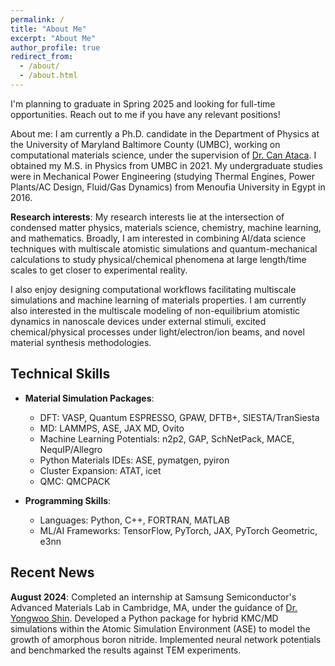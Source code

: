 ```yaml
---
permalink: /
title: "About Me"
excerpt: "About Me"
author_profile: true
redirect_from: 
  - /about/
  - /about.html
---
```


I'm planning to graduate in Spring 2025 and looking for full-time opportunities. Reach out to me if you have any relevant positions!

About me: I am currently a Ph.D. candidate in the Department of Physics at the University of Maryland Baltimore County (UMBC), working on computational materials science, under the supervision of [Dr. Can Ataca](https://physics.umbc.edu/people/faculty/ataca/). I obtained my M.S. in Physics from UMBC in 2021. My undergraduate studies were in Mechanical Power Engineering (studying Thermal Engines, Power Plants/AC Design, Fluid/Gas Dynamics) from Menoufia University in Egypt in 2016. 

**Research interests**: My research interests lie at the intersection of condensed matter physics, materials science, chemistry, machine learning, and mathematics. Broadly, I am interested in combining AI/data science techniques with multiscale atomistic simulations and quantum-mechanical calculations to study physical/chemical phenomena at large length/time scales to get closer to experimental reality.

I also enjoy designing computational workflows facilitating multiscale simulations and machine learning of materials properties. I am currently also interested in the multiscale modeling of non-equilibrium atomistic dynamics in nanoscale devices under external stimuli, excited chemical/physical processes under light/electron/ion beams, and novel material synthesis methodologies.


## Technical Skills

- **Material Simulation Packages**:
  - DFT: VASP, Quantum ESPRESSO, GPAW, DFTB+, SIESTA/TranSiesta
  - MD: LAMMPS, ASE, JAX MD, Ovito
  - Machine Learning Potentials: n2p2, GAP, SchNetPack, MACE, NequIP/Allegro
  - Python Materials IDEs: ASE, pymatgen, pyiron
  - Cluster Expansion: ATAT, icet
  - QMC: QMCPACK

- **Programming Skills**:
  - Languages: Python, C++, FORTRAN, MATLAB
  - ML/AI Frameworks: TensorFlow, PyTorch, JAX, PyTorch Geometric, e3nn


## Recent News

**August 2024**: Completed an internship at Samsung Semiconductor's Advanced Materials Lab in Cambridge, MA, under the guidance of [Dr. Yongwoo Shin](https://scholar.google.com/citations?user=0R3aEUUAAAAJ&hl=en). Developed a Python package for hybrid KMC/MD simulations within the Atomic Simulation Environment (ASE) to model the growth of amorphous boron nitride. Implemented neural network potentials and benchmarked the results against TEM experiments.


